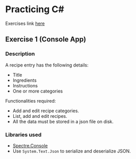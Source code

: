 ﻿# Practicing C#
Exercises link [here](https://github.com/dodyg/practical-aspnetcore/blob/net8.0/)
## Exercise 1 (Console App)
### Description

A recipe entry has the following details:

- Title
- Ingredients
- Instructions
- One or more categories

Functionalities required:

- Add and edit recipe categories.
- List, add and edit recipes.
- All the data must be stored in a json file on disk.

### Libraries used

- [Spectre.Console](https://spectreconsole.net/)
- Use ```System.Text.Json``` to serialize and deserialize JSON.